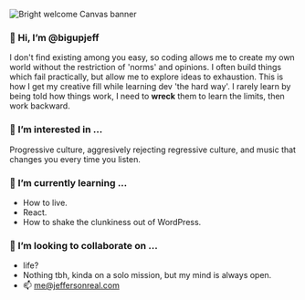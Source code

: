 ![Bright welcome Canvas banner](https://user-images.githubusercontent.com/67714557/155904935-4f26184f-1419-45f8-8f88-7818f59960b6.png)

### 👋 Hi, I’m @bigupjeff

I don't find existing among you easy, so coding allows me to create my own world without the restriction of 'norms' and opinions. I often build things which fail practically, but allow me to explore ideas to exhaustion. This is how I get my creative fill while learning dev 'the hard way'. I rarely learn by being told how things work, I need to **wreck** them to learn the limits, then work backward.

### 👀 I’m interested in ...

Progressive culture, aggresively rejecting regressive culture, and music that changes you every time you listen.

### 🌱 I’m currently learning ...

 - How to live.
 - React.
 - How to shake the clunkiness out of WordPress.

### 💞️ I’m looking to collaborate on ...

 - life?
 - Nothing tbh, kinda on a solo mission, but my mind is always open.
 - 📫 me@jeffersonreal.com
